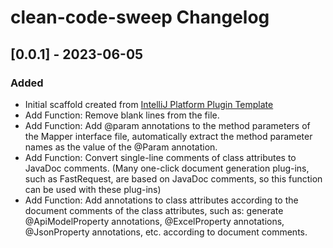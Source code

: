 <!-- Keep a Changelog guide -> https://keepachangelog.com -->

# clean-code-sweep Changelog

## [0.0.1] - 2023-06-05
### Added
- Initial scaffold created from [IntelliJ Platform Plugin Template](https://github.com/JetBrains/intellij-platform-plugin-template)
- Add Function: Remove blank lines from the file.
- Add Function: Add @param annotations to the method parameters of the Mapper interface file, automatically extract the method parameter names as the value of the @Param annotation.
- Add Function: Convert single-line comments of class attributes to JavaDoc comments. (Many one-click document generation plug-ins, such as FastRequest, are based on JavaDoc comments, so this function can be used with these plug-ins)
- Add Function: Add annotations to class attributes according to the document comments of the class attributes, such as: generate @ApiModelProperty annotations, @ExcelProperty annotations, @JsonProperty annotations, etc. according to document comments.